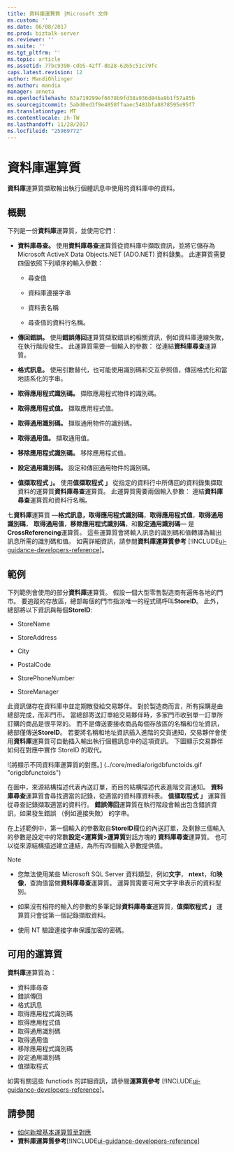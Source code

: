 ```yaml
---
title: 資料庫運算質 |Microsoft 文件
ms.custom: ''
ms.date: 06/08/2017
ms.prod: biztalk-server
ms.reviewer: ''
ms.suite: ''
ms.tgt_pltfrm: ''
ms.topic: article
ms.assetid: 77bc9390-cdb5-42ff-8b28-6265c51c79fc
caps.latest.revision: 12
author: MandiOhlinger
ms.author: mandia
manager: anneta
ms.openlocfilehash: 63a719299ef6678b9fd38a936d84ba9b1f57a85b
ms.sourcegitcommit: 5abd0ed3f9e4858ffaaec5481bfa8878595e95f7
ms.translationtype: MT
ms.contentlocale: zh-TW
ms.lasthandoff: 11/28/2017
ms.locfileid: "25969772"
---
```

# <a name="database-functoids"></a>資料庫運算質
**資料庫**運算質擷取輸出執行個體訊息中使用的資料庫中的資料。 

## <a name="overview"></a>概觀
下列是一份**資料庫**運算質，並使用它們：  
  
-   **資料庫尋查。** 使用**資料庫尋查**運算質從資料庫中擷取資訊，並將它儲存為 Microsoft ActiveX Data Objects.NET (ADO.NET) 資料錄集。 此運算質需要四個依照下列順序的輸入參數：  
  
    -   尋查值  
  
    -   資料庫連接字串  
  
    -   資料表名稱  
  
    -   尋查值的資料行名稱。  
  
-   **傳回錯誤。** 使用**錯誤傳回**運算質擷取錯誤的相關資訊，例如資料庫連線失敗，在執行階段發生。 此運算質需要一個輸入的參數： 從連結**資料庫尋查**運算質。  
  
-   **格式訊息。** 使用引數替代，也可能使用識別碼和交互參照值，傳回格式化和當地語系化的字串。  
  
-   **取得應用程式識別碼。** 擷取應用程式物件的識別碼。  
  
-   **取得應用程式值。** 擷取應用程式值。  
  
-   **取得通用識別碼。** 擷取通用物件的識別碼。  
  
-   **取得通用值。** 擷取通用值。  
  
-   **移除應用程式識別碼。** 移除應用程式值。  
  
-   **設定通用識別碼。** 設定和傳回通用物件的識別碼。  
  
-   **值擷取程式 」。** 使用**值擷取程式 」** 從指定的資料行中所傳回的資料錄集擷取資料的運算質**資料庫尋查**運算質。 此運算質需要兩個輸入參數： 連結**資料庫尋查**運算質和資料行名稱。  
  
 七**資料庫**運算質 —**格式訊息，取得應用程式識別碼**，**取得應用程式值**，**取得通用識別碼**， **取得通用值**，**移除應用程式識別碼**，和**設定通用識別碼**— 是**CrossReferencing**運算質。 這些運算質會將輸入訊息的識別碼和值轉譯為輸出訊息所需的識別碼和值。 如需詳細資訊，請參閱**資料庫運算質參考** [!INCLUDE[ui-guidance-developers-reference](../includes/ui-guidance-developers-reference.md)]。 

## <a name="example"></a>範例  
 下列範例會使用的部分**資料庫**運算質。 假設一個大型零售製造商有遍佈各地的門市。 要追蹤的存放區，總部每個的門市指派唯一的程式碼呼叫**StoreID**。 此外，總部將以下資訊與每個**StoreID**:  
  
-   StoreName  
  
-   StoreAddress  
  
-   City  
  
-   PostalCode  
  
-   StorePhoneNumber  
  
-   StoreManager  
  
 此資訊儲存在資料庫中並定期散發給交易夥伴。 對於製造商而言，所有採購是由總部完成，而非門市。 當總部寄送訂單給交易夥伴時，多家門市收到單一訂單所訂購的商品是很平常的。 而不是傳送要接收商品每個存放區的名稱和位址資訊，總部僅傳送**StoreID**。 若要將名稱和地址資訊插入進階的交貨通知，交易夥伴會使用**資料庫**運算質可自動插入輸出執行個體訊息中的這項資訊。 下圖顯示交易夥伴如何在對應中實作 StoreID 的取代。  
  
 ![將顯示不同資料庫運算質的對應。] (../core/media/origdbfunctoids.gif "origdbfunctoids")  
  
 在圖中，來源結構描述代表內送訂單，而目的結構描述代表進階交貨通知。 **資料庫尋查**運算質會尋找適當的記錄，從適當的資料庫資料表。 **值擷取程式 」** 運算質從尋查記錄擷取適當的資料行。 **錯誤傳回**運算質在執行階段會輸出包含錯誤資訊，如果發生錯誤 （例如連接失敗） 的字串。  
  
 在上述範例中，第一個輸入的參數取自**StoreID**欄位的內送訂單，及剩餘三個輸入的參數是設定中的常數**設定\<運算質\>運算質**對話方塊的 **資料庫尋查**運算質。 也可以從來源結構描述建立連結，為所有四個輸入參數提供值。  
  
> [!NOTE]
>  * 您無法使用某些 Microsoft SQL Server 資料類型，例如**文字**， **ntext**，和**映像**，查詢值當做**資料庫尋查**運算質。 運算質需要可用文字字串表示的資料型別。  
>
>  * 如果沒有相符的輸入的參數的多筆記錄**資料庫尋查**運算質，**值擷取程式 」** 運算質只會從第一個記錄擷取資料。  
>
>  * 使用 NT 驗證連接字串保護加密的密碼。  

## <a name="available-functoids"></a>可用的運算質  
 **資料庫**運算質為： 

* 資料庫尋查
* 錯誤傳回
* 格式訊息
* 取得應用程式識別碼
* 取得應用程式值
* 取得通用識別碼
* 取得通用值
* 移除應用程式識別碼
* 設定通用識別碼
* 值擷取程式

如需有關這些 functiods 的詳細資訊，請參閱**運算質參考** [!INCLUDE[ui-guidance-developers-reference](../includes/ui-guidance-developers-reference.md)]。

## <a name="see-also"></a>請參閱  
-  [如何新增基本運算質至對應](../core/how-to-add-basic-functoids-to-a-map.md)   
-  **資料庫運算質參考**[!INCLUDE[ui-guidance-developers-reference](../includes/ui-guidance-developers-reference.md)]